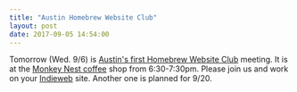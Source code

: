 ```yaml
---
title: "Austin Homebrew Website Club"
layout: post
date: 2017-09-05 14:54:00
---
```

Tomorrow (Wed. 9/6) is [Austin's first Homebrew Website Club](https://indieweb.org/Homebrew_Website_Club#Austin) meeting.  It is at the [Monkey Nest coffee](http://www.monkeynestcoffee.com/) shop from 6:30-7:30pm.  Please join us and work on your [Indieweb](https://indieweb.org) site.  Another one is planned for 9/20.
